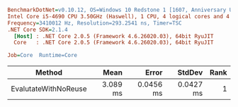 ``` ini

BenchmarkDotNet=v0.10.12, OS=Windows 10 Redstone 1 [1607, Anniversary Update] (10.0.14393.2007)
Intel Core i5-4690 CPU 3.50GHz (Haswell), 1 CPU, 4 logical cores and 4 physical cores
Frequency=3410012 Hz, Resolution=293.2541 ns, Timer=TSC
.NET Core SDK=2.1.4
  [Host] : .NET Core 2.0.5 (Framework 4.6.26020.03), 64bit RyuJIT
  Core   : .NET Core 2.0.5 (Framework 4.6.26020.03), 64bit RyuJIT

Job=Core  Runtime=Core  

```
|               Method |     Mean |     Error |    StdDev | Rank |
|--------------------- |---------:|----------:|----------:|-----:|
| EvalutateWithNoReuse | 3.089 ms | 0.0456 ms | 0.0427 ms |    1 |
